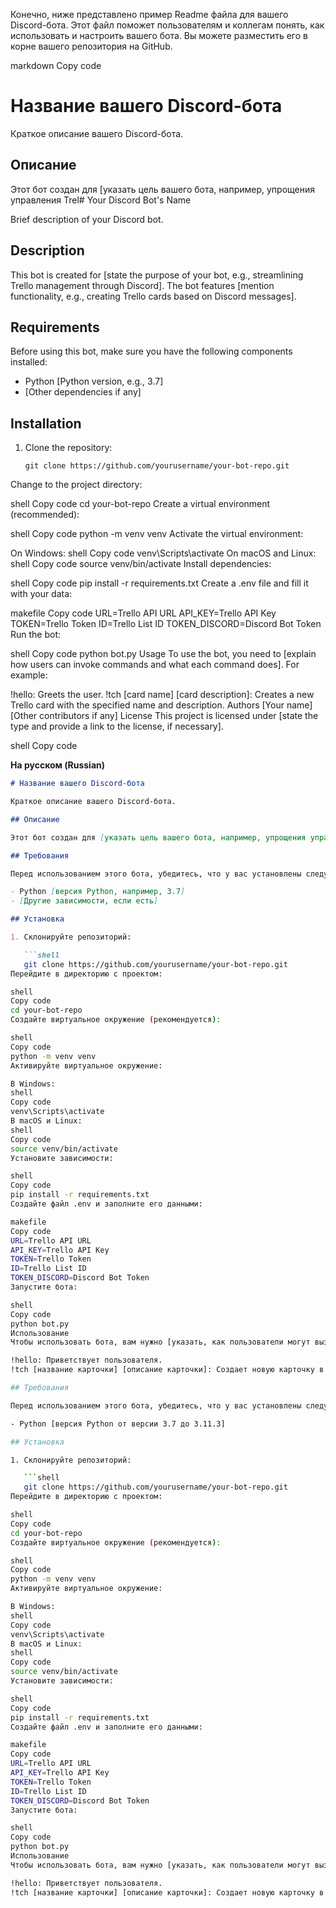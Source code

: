 Конечно, ниже представлено пример Readme файла для вашего Discord-бота. Этот файл поможет пользователям и коллегам понять, как использовать и настроить вашего бота. Вы можете разместить его в корне вашего репозитория на GitHub.

markdown
Copy code
# Название вашего Discord-бота

Краткое описание вашего Discord-бота.

## Описание

Этот бот создан для [указать цель вашего бота, например, упрощения управления Trel# Your Discord Bot's Name

Brief description of your Discord bot.

## Description

This bot is created for [state the purpose of your bot, e.g., streamlining Trello management through Discord]. The bot features [mention functionality, e.g., creating Trello cards based on Discord messages].

## Requirements

Before using this bot, make sure you have the following components installed:

- Python [Python version, e.g., 3.7]
- [Other dependencies if any]

## Installation

1. Clone the repository:

   ```shell
   git clone https://github.com/yourusername/your-bot-repo.git
Change to the project directory:

shell
Copy code
cd your-bot-repo
Create a virtual environment (recommended):

shell
Copy code
python -m venv venv
Activate the virtual environment:

On Windows:
shell
Copy code
venv\Scripts\activate
On macOS and Linux:
shell
Copy code
source venv/bin/activate
Install dependencies:

shell
Copy code
pip install -r requirements.txt
Create a .env file and fill it with your data:

makefile
Copy code
URL=Trello API URL
API_KEY=Trello API Key
TOKEN=Trello Token
ID=Trello List ID
TOKEN_DISCORD=Discord Bot Token
Run the bot:

shell
Copy code
python bot.py
Usage
To use the bot, you need to [explain how users can invoke commands and what each command does]. For example:

!hello: Greets the user.
!tch [card name] [card description]: Creates a new Trello card with the specified name and description.
Authors
[Your name]
[Other contributors if any]
License
This project is licensed under [state the type and provide a link to the license, if necessary].

shell
Copy code

**На русском (Russian)**

```markdown
# Название вашего Discord-бота

Краткое описание вашего Discord-бота.

## Описание

Этот бот создан для [указать цель вашего бота, например, упрощения управления Trello через Discord]. Бот обладает функциональностью [указать функциональность, например, создание карточек в Trello на основе сообщений в Discord].

## Требования

Перед использованием этого бота, убедитесь, что у вас установлены следующие компоненты:

- Python [версия Python, например, 3.7]
- [Другие зависимости, если есть]

## Установка

1. Склонируйте репозиторий:

   ```shell
   git clone https://github.com/yourusername/your-bot-repo.git
Перейдите в директорию с проектом:

shell
Copy code
cd your-bot-repo
Создайте виртуальное окружение (рекомендуется):

shell
Copy code
python -m venv venv
Активируйте виртуальное окружение:

В Windows:
shell
Copy code
venv\Scripts\activate
В macOS и Linux:
shell
Copy code
source venv/bin/activate
Установите зависимости:

shell
Copy code
pip install -r requirements.txt
Создайте файл .env и заполните его данными:

makefile
Copy code
URL=Trello API URL
API_KEY=Trello API Key
TOKEN=Trello Token
ID=Trello List ID
TOKEN_DISCORD=Discord Bot Token
Запустите бота:

shell
Copy code
python bot.py
Использование
Чтобы использовать бота, вам нужно [указать, как пользователи могут вызывать команды и что каждая команда делает]. Например:

!hello: Приветствует пользователя.
!tch [название карточки] [описание карточки]: Создает новую карточку в Trello с указанным названием и описанием.lo через Discord]. Бот обладает функциональностью [указать функциональность, например, создание карточек в Trello на основе сообщений в Discord].

## Требования

Перед использованием этого бота, убедитесь, что у вас установлены следующие компоненты:

- Python [версия Python от версии 3.7 до 3.11.3]

## Установка

1. Склонируйте репозиторий:

   ```shell
   git clone https://github.com/yourusername/your-bot-repo.git
Перейдите в директорию с проектом:

shell
Copy code
cd your-bot-repo
Создайте виртуальное окружение (рекомендуется):

shell
Copy code
python -m venv venv
Активируйте виртуальное окружение:

В Windows:
shell
Copy code
venv\Scripts\activate
В macOS и Linux:
shell
Copy code
source venv/bin/activate
Установите зависимости:

shell
Copy code
pip install -r requirements.txt
Создайте файл .env и заполните его данными:

makefile
Copy code
URL=Trello API URL
API_KEY=Trello API Key
TOKEN=Trello Token
ID=Trello List ID
TOKEN_DISCORD=Discord Bot Token
Запустите бота:

shell
Copy code
python bot.py
Использование
Чтобы использовать бота, вам нужно [указать, как пользователи могут вызывать команды и что каждая команда делает]. Например:

!hello: Приветствует пользователя.
!tch [название карточки] [описание карточки]: Создает новую карточку в Trello с указанным названием и описанием.
